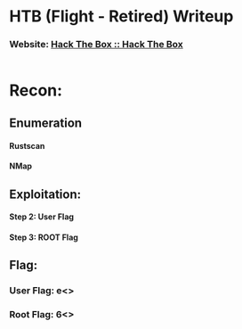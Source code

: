 # HTB (Flight - Retired) Writeup
### Website: [Hack The Box :: Hack The Box](https://app.hackthebox.com/machines/510)

![]()


# Recon:
## Enumeration
#### Rustscan
#### NMap

## Exploitation:
#### Step 2: User Flag

#### Step 3: ROOT Flag

## Flag: 
### User Flag: e<<Snip>>
### Root Flag: 6<<Snip>>
